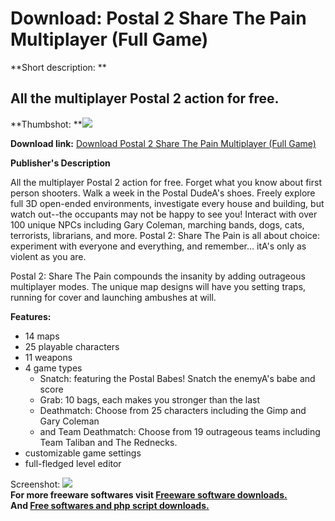 # Download: Postal 2 Share The Pain Multiplayer (Full Game)

**Short description: **

## All the multiplayer Postal 2 action for free.

  
**Thumbshot: **![](http://www.freewarefiles.com/screenshot/postal2stp_md.jpg)   
  
**Download link:** [Download Postal 2 Share The Pain Multiplayer (Full Game)](http://freesoftwares.boysofts.com/Postal-Share-The-Pain-Multiplayer-Full-Game_program_42349.html)  
  

**Publisher's Description**  
  

All the multiplayer Postal 2 action for free. Forget what you know about first
person shooters. Walk a week in the Postal DudeA's shoes. Freely explore full
3D open-ended environments, investigate every house and building, but watch
out--the occupants may not be happy to see you! Interact with over 100 unique
NPCs including Gary Coleman, marching bands, dogs, cats, terrorists,
librarians, and more. Postal 2: Share The Pain is all about choice: experiment
with everyone and everything, and remember... itA's only as violent as you
are.

Postal 2: Share The Pain compounds the insanity by adding outrageous
multiplayer modes. The unique map designs will have you setting traps, running
for cover and launching ambushes at will.

**Features:**

  * 14 maps 
  * 25 playable characters 
  * 11 weapons 
  * 4 game types 
    * Snatch: featuring the Postal Babes! Snatch the enemyA's babe and score 
    * Grab: 10 bags, each makes you stronger than the last 
    * Deathmatch: Choose from 25 characters including the Gimp and Gary Coleman 
    * and Team Deathmatch: Choose from 19 outrageous teams including Team Taliban and The Rednecks. 
  * customizable game settings 
  * full-fledged level editor 

  
  
Screenshot: ![](http://www.freewarefiles.com/screenshot/postal2stp.jpg)  
**For more freeware softwares visit [Freeware software downloads.](http://freesoftwares.boysofts.com/)**   
**And [Free softwares and php script downloads.](http://www.boysofts.com/)**

